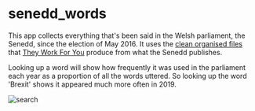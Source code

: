 # senedd_words

This app collects everything that's been said in the Welsh parliament, the Senedd, since the election of May 2016. It uses the  [clean organised files](https://www.theyworkforyou.com/pwdata/scrapedxml/senedd/en/) that [They Work For You](https://www.theyworkforyou.com/) produce from what the Senedd publishes.

Looking up a word will show how frequently it was used in the parliament each year as a proportion of all the words uttered. So looking up the word 'Brexit' shows it appeared much more often in 2019.

![search]([https://url_path/image.png](https://github.com/aodhanlutetiae/senedd_words/blob/main/brexit_search.png))
